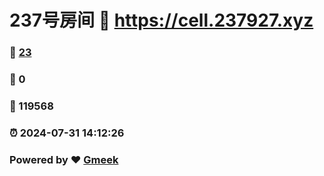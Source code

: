 # 237号房间 :link: https://cell.237927.xyz 
### :page_facing_up: [23](https://cell.237927.xyz/tag.html) 
### :speech_balloon: 0 
### :hibiscus: 119568 
### :alarm_clock: 2024-07-31 14:12:26 
### Powered by :heart: [Gmeek](https://github.com/Meekdai/Gmeek)
